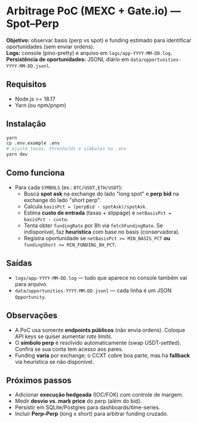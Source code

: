 # Arbitrage PoC (MEXC + Gate.io) — Spot–Perp

**Objetivo:** observar basis (perp vs spot) e funding estimado para identificar oportunidades (sem enviar ordens).  
**Logs:** console (pino-pretty) e arquivo em `logs/app-YYYY-MM-DD.log`.  
**Persistência de oportunidades:** JSONL diário em `data/opportunities-YYYY-MM-DD.jsonl`.

## Requisitos
- Node.js >= 18.17
- Yarn (ou npm/pnpm)

## Instalação
```bash
yarn
cp .env.example .env
# ajuste taxas, thresholds e símbolos no .env
yarn dev
```

## Como funciona
- Para cada `SYMBOLS` (ex.: `BTC/USDT,ETH/USDT`):
  - Busca **spot ask** na exchange do lado "long spot" e **perp bid** na exchange do lado "short perp".
  - Calcula `basisPct = (perpBid - spotAsk)/spotAsk`.
  - Estima **custo de entrada** (taxas + slippage) e `netBasisPct = basisPct - custo`.
  - Tenta obter `fundingRate` por 8h via `fetchFundingRate`. Se indisponível, faz **heurística** com base no basis (conservadora).
  - Registra oportunidade se `netBasisPct >= MIN_BASIS_PCT` **ou** `fundingShort >= MIN_FUNDING_8H_PCT`.

## Saídas
- `logs/app-YYYY-MM-DD.log` — tudo que aparece no console também vai para arquivo.
- `data/opportunities-YYYY-MM-DD.jsonl` — cada linha é um JSON `Opportunity`.

## Observações
- A PoC usa somente **endpoints públicos** (não envia ordens). Coloque API keys se quiser aumentar *rate limits*.
- O **símbolo perp** é resolvido automaticamente (swap USDT-settled). Confira se sua conta tem acesso aos pares.
- Funding **varia** por exchange; o CCXT cobre boa parte, mas há **fallback** via heurística se não disponível.

## Próximos passos
- Adicionar **execução hedgeada** (IOC/FOK) com controle de margem.
- Medir **desvio vs. mark price** do perp (além do bid).
- Persistir em SQLite/Postgres para dashboards/time-series.
- Incluir **Perp–Perp** (long x short) para arbitrar funding cruzado.
